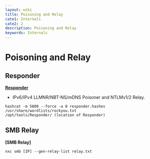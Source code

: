 ```yaml
---
layout: wiki
title: Poisoning and Relay
cate1: Internals
cate2: 2
description: Poisoning and Relay
keywords: Internals
---
```


# Poisoning and Relay
## Responder
**[Responder](https://github.com/lgandx/Responder)**
  - IPv6/IPv4 LLMNR/NBT-NS/mDNS Poisoner and NTLMv1/2 Relay.

```
hashcat -m 5600 --force -a 0 responder.hashes /usr/share/wordlists/rockyou.txt
/opt/tools/Responder/ (location of Responder)
```

## SMB Relay 
**[SMB Relay]**
```
nxc smb [IP] --gen-relay-list relay.txt
```
